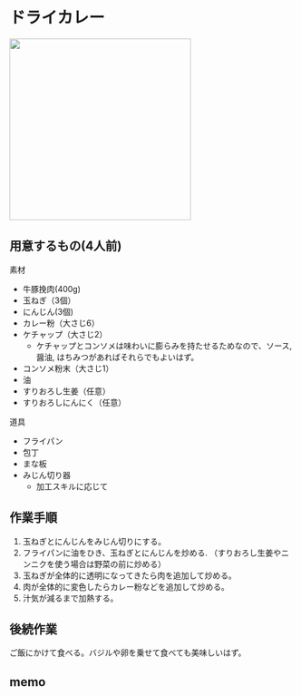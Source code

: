 # ドライカレー
<img src="https://user-images.githubusercontent.com/2450046/213905955-866cd716-e86f-4c8e-b7d0-86fb4678a824.jpeg" width="320px">

## 用意するもの(4人前)
素材
- 牛豚挽肉(400g)
- 玉ねぎ（3個）
- にんじん(3個)
- カレー粉（大さじ6）
- ケチャップ（大さじ2）
  - ケチャップとコンソメは味わいに膨らみを持たせるためなので、ソース, 醤油, はちみつがあればそれらでもよいはず。
- コンソメ粉末（大さじ1）
- 油
- すりおろし生姜（任意）
- すりおろしにんにく（任意）

道具
- フライパン
- 包丁
- まな板
- みじん切り器
  - 加工スキルに応じて

## 作業手順
1. 玉ねぎとにんじんをみじん切りにする。
2. フライパンに油をひき、玉ねぎとにんじんを炒める. （すりおろし生姜やニンニクを使う場合は野菜の前に炒める）
3. 玉ねぎが全体的に透明になってきたら肉を追加して炒める。
4. 肉が全体的に変色したらカレー粉などを追加して炒める。
5. 汁気が減るまで加熱する。

## 後続作業
ご飯にかけて食べる。バジルや卵を乗せて食べても美味しいはず。

## memo

